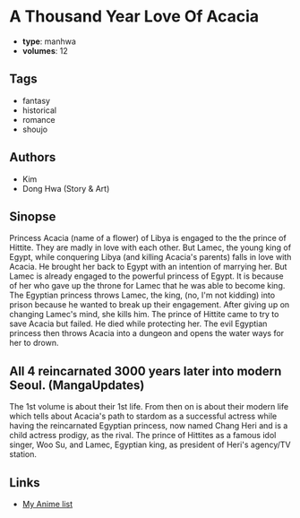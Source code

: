 # A Thousand Year Love Of Acacia

-   **type**: manhwa
-   **volumes**: 12

## Tags

-   fantasy
-   historical
-   romance
-   shoujo

## Authors

-   Kim
-   Dong Hwa (Story & Art)

## Sinopse

Princess Acacia (name of a flower) of Libya is engaged to the the prince of Hittite. They are madly in love with each other. But Lamec, the young king of Egypt, while conquering Libya (and killing Acacia's parents) falls in love with Acacia. He brought her back to Egypt with an intention of marrying her. But Lamec is already engaged to the powerful princess of Egypt. It is because of her who gave up the throne for Lamec that he was able to become king. The Egyptian princess throws Lamec, the king, (no, I'm not kidding) into prison because he wanted to break up their engagement. After giving up on changing Lamec's mind, she kills him.
The prince of Hittite came to try to save Acacia but failed. He died while protecting her. The evil Egyptian princess then throws Acacia into a dungeon and opens the water ways for her to drown.

## All 4 reincarnated 3000 years later into modern Seoul. (MangaUpdates)

The 1st volume is about their 1st life.
From then on is about their modern life which tells about Acacia's path to stardom as a successful actress while having the reincarnated Egyptian princess, now named Chang Heri and is a child actress prodigy, as the rival. The prince of Hittites as a famous idol singer, Woo Su, and Lamec, Egyptian king, as president of Heri's agency/TV station.

## Links

-   [My Anime list](https://myanimelist.net/manga/20236/A_Thousand_Year_Love_Of_Acacia)
